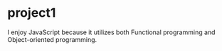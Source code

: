 # project1
I enjoy JavaScript because it utilizes both Functional programming and Object-oriented programming.